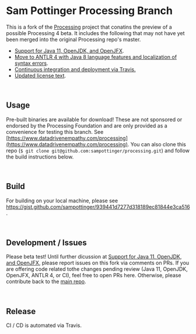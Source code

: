 Sam Pottinger Processing Branch
==============================================================
This is a fork of the [Processing](https://github.com/processing/processing) project that conatins the preview of a possible Processing 4 beta. It includes the following that may not have yet been merged into the original Processing repo's master.

 - [Support for Java 11, OpenJDK, and OpenJFX](https://github.com/processing/processing/pull/5753).
 - [Move to ANTLR 4 with Java 8 language features and localization of syntax errors](https://github.com/sampottinger/processing/pull/15).
 - [Continuous integration and deployment via Travis.](https://github.com/sampottinger/processing/pull/7)
 - [Updated license text](https://github.com/sampottinger/processing/pull/18).

<br>

Usage
--------------------------------------------------------------
Pre-built binaries are available for download! These are not sponsored or endorsed by the Processing Foundation and are only provided as a convenience for testing this branch. See [https://www.datadrivenempathy.com/processing](https://www.datadrivenempathy.com/processing). You can also clone this repo (`$ git clone git@github.com:sampottinger/processing.git`) and follow the build instructions below.

<br>

Build
--------------------------------------------------------------
For building on your local machine, please see https://gist.github.com/sampottinger/939441d7277d318189ec81844e3ca516.

<br>

Development / Issues
--------------------------------------------------------------
Please beta test! Until further dicussion at [Support for Java 11, OpenJDK, and OpenJFX](https://github.com/processing/processing/pull/5753), please report issues on this fork via comments on PRs. If you are offering code related tothe changes pending review (Java 11, OpenJDK, OpenJFX, ANTLR 4, or CI), feel free to open PRs here. Otherwise, please contribute back to the [main repo](https://github.com/processing/processing).

<br>

Release
--------------------------------------------------------------
CI / CD is automated via Travis.
